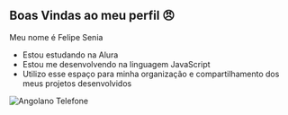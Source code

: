 ## Boas Vindas ao meu perfil 😠

Meu nome é Felipe Senia

- Estou estudando na Alura
- Estou me desenvolvendo  na linguagem JavaScript
- Utilizo esse espaço para minha organização e compartilhamento dos meus projetos desenvolvidos

 ![Angolano Telefone](https://media.tenor.com/MoqGXSD1T3sAAAAM/corsair-frenchie.gif)

